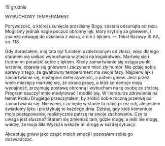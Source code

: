 19 grudnia

WYBUCHOWY TEMPERAMENT

 Porywczość, o której usunięcie prosiliśmy Boga, została odsunięta od razu. Mogliśmy jednak nagle poczuć obronny lęk, który krył się za gniewem, i znaleźć odwagę do działania z wiarą, a nie z lękiem. — Tekst Bazowy SLAA, str. 118 

 Gdy dorastałem, mój tata był furiatem uzależnionym od złości, więc dlatego starałem się unikać wybuchania w złości na kogokolwiek. Martwię się i trudno mi poradzić sobie z lękiem. Kiedy zamartwianie się osiąga punkt wrzenia, objawia się gniewem i zaczynam mieć zły humor. Nie zdaję sobie sprawy z tego, że gwałtowny temperament ma swoje fazy. Najpierw lęk i zamartwianie się, następnie defensywność, a potem gniew. Jeśli przez wiele miesięcy martwię się, że stracę pracę, a ktoś komentuje moją wydajność, przyjmuję postawę obronną i wybucham na tę osobę ze złością. Program nauczył mnie medytować i modlić się. W literaturze zdrowienia na temat Kroku Drugiego przeczytałem, by zrobić sobie roczną przerwę od zamartwiania się. Nie wiem, czy będę w stanie to robić przez rok, ale jestem świadomy lęku i praktykuję to każdego dnia. Dzisiaj, gdy ktoś komentuje moje postępowanie, realistycznie patrzę na swoje zachowanie. Czy ta uwaga jest słuszna? Staram się zmieniać tam, gdzie mogę, a jeśli nie mogę, wierzę, że moja Siła Wyższa wskaże mi drogę w każdej sytuacji.

 Akceptuję gniew jako część moich emocji i pozwalam sobie go doświadczać.
